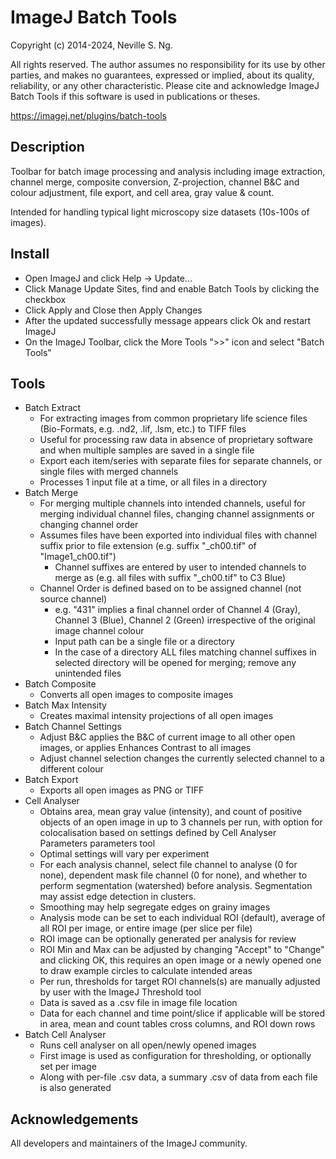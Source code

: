 # ImageJ Batch Tools

Copyright (c) 2014-2024, Neville S. Ng.

All rights reserved. The author assumes no responsibility for its use by other parties, and makes no guarantees, expressed or implied, about its quality, reliability, or any other characteristic. Please cite and acknowledge ImageJ Batch Tools if this software is used in publications or theses. 

https://imagej.net/plugins/batch-tools

## Description 

Toolbar for batch image processing and analysis including image extraction, channel merge, composite conversion, Z-projection, channel B&C and colour adjustment, file export, and cell area, gray value & count.

Intended for handling typical light microscopy size datasets (10s-100s of images). 

## Install

- Open ImageJ and click Help -> Update...
- Click Manage Update Sites, find and enable Batch Tools by clicking the checkbox
- Click Apply and Close then Apply Changes
- After the updated successfully message appears click Ok and restart ImageJ
- On the ImageJ Toolbar, click the More Tools ">>" icon and select "Batch Tools"

## Tools
- Batch Extract
	- For extracting images from common proprietary life science files (Bio-Formats, e.g. .nd2, .lif, .lsm, etc.) to TIFF files
	- Useful for processing raw data in absence of proprietary software and when multiple samples are saved in a single file
	- Export each item/series with separate files for separate channels, or single files with merged channels
	- Processes 1 input file at a time, or all files in a directory
- Batch Merge
	- For merging multiple channels into intended channels, useful for merging individual channel files, changing channel assignments or changing channel order
	- Assumes files have been exported into individual files with channel suffix prior to file extension (e.g. suffix "_ch00.tif" of "Image1_ch00.tif")
        - Channel suffixes are entered by user to intended channels to merge as (e.g. all files with suffix "_ch00.tif" to C3 Blue)
	- Channel Order is defined based on to be assigned channel (not source channel)
		- e.g. "431" implies a final channel order of Channel 4 (Gray), Channel 3 (Blue), Channel 2 (Green) irrespective of the original image channel colour
        - Input path can be a single file or a directory 
        - In the case of a directory ALL files matching channel suffixes in selected directory will be opened for merging; remove any unintended files
- Batch Composite
	- Converts all open images to composite images
- Batch Max Intensity
	- Creates maximal intensity projections of all open images
- Batch Channel Settings
	- Adjust B&C applies the B&C of current image to all other open images, or applies Enhances Contrast to all images 
	- Adjust channel selection changes the currently selected channel to a different colour
- Batch Export
	- Exports all open images as PNG or TIFF
- Cell Analyser
	- Obtains area, mean gray value (intensity), and count of positive objects of an open image in up to 3 channels per run, with option for colocalisation based on settings defined by Cell Analyser Parameters parameters tool 
	- Optimal settings will vary per experiment
	- For each analysis channel, select file channel to analyse (0 for none), dependent mask file channel (0 for none), and whether to perform segmentation (watershed) before analysis. Segmentation may assist edge detection in clusters. 
	- Smoothing may help segregate edges on grainy images
	- Analysis mode can be set to each individual ROI (default), average of all ROI per image, or entire image (per slice per file)
	- ROI image can be optionally generated per analysis for review
	- ROI Min and Max can be adjusted by changing "Accept" to "Change" and clicking OK, this requires an open image or a newly opened one to draw example circles to calculate intended areas
	- Per run, thresholds for target ROI channels(s) are manually adjusted by user with the ImageJ Threshold tool
	- Data is saved as a .csv file in image file location
	- Data for each channel and time point/slice if applicable will be stored in area, mean and count tables cross columns, and ROI down rows
- Batch Cell Analyser 
	- Runs cell analyser on all open/newly opened images
	- First image is used as configuration for thresholding, or optionally set per image
	- Along with per-file .csv data, a summary .csv of data from each file is also generated

## Acknowledgements

All developers and maintainers of the ImageJ community.

